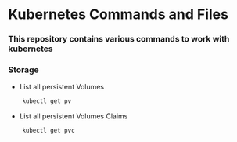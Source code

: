# Kubernetes Commands and Files

### This repository contains various commands to work with kubernetes

### Storage

- List all persistent Volumes

```sh
    kubectl get pv
 ```

- List all persistent Volumes Claims

```sh
    kubectl get pvc
 ```

